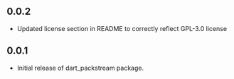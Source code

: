 ## 0.0.2

- Updated license section in README to correctly reflect GPL-3.0 license

## 0.0.1

- Initial release of dart_packstream package.
